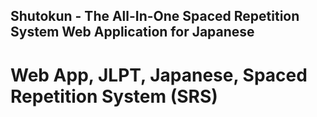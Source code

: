 ## Shutokun - The All-In-One Spaced Repetition System Web Application for Japanese
# Web App, JLPT, Japanese, Spaced Repetition System (SRS)
